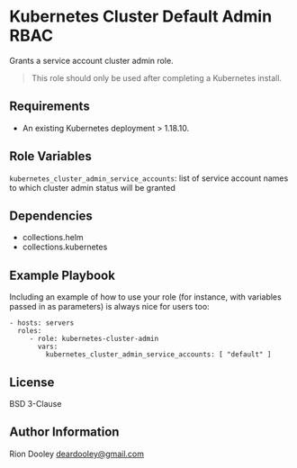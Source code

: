 Kubernetes Cluster Default Admin RBAC
=============================

Grants a service account cluster admin role. 

> This role should only be used after completing a Kubernetes install.

Requirements
------------

* An existing Kubernetes deployment > 1.18.10.  
 

Role Variables
--------------

`kubernetes_cluster_admin_service_accounts`: list of service account names to which cluster admin status will be granted

Dependencies
------------

- collections.helm
- collections.kubernetes

Example Playbook
----------------

Including an example of how to use your role (for instance, with variables passed in as parameters) is always nice for users too:

    - hosts: servers
      roles:
         - role: kubernetes-cluster-admin
           vars:
             kubernetes_cluster_admin_service_accounts: [ "default" ]

License
-------

BSD 3-Clause

Author Information
------------------

Rion Dooley <deardooley@gmail.com>